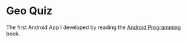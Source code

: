 # Geo Quiz
The first Android App I developed by reading the [Android Programming](https://www.amazon.com.br/Android-Programming-Nerd-Ranch-Guide/dp/0135245125) book.
